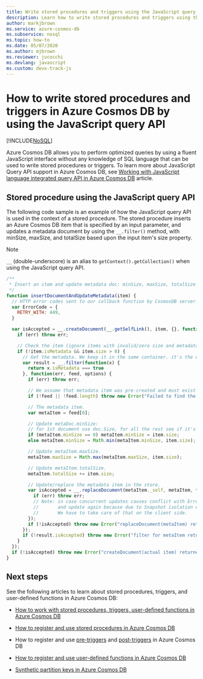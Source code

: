 ```yaml
---
title: Write stored procedures and triggers using the JavaScript query API in Azure Cosmos DB 
description: Learn how to write stored procedures and triggers using the JavaScript Query API in Azure Cosmos DB 
author: markjbrown
ms.service: azure-cosmos-db
ms.subservice: nosql
ms.topic: how-to
ms.date: 05/07/2020
ms.author: mjbrown
ms.reviewer: jucocchi
ms.devlang: javascript
ms.custom: devx-track-js
---
```


# How to write stored procedures and triggers in Azure Cosmos DB by using the JavaScript query API
[!INCLUDE[NoSQL](../includes/appliesto-nosql.md)]

Azure Cosmos DB allows you to perform optimized queries by using a fluent JavaScript interface without any knowledge of SQL language that can be used to write stored procedures or triggers. To learn more about JavaScript Query API support in Azure Cosmos DB, see [Working with JavaScript language integrated query API in Azure Cosmos DB](javascript-query-api.md) article.

## <a id="stored-procedures"></a>Stored procedure using the JavaScript query API

The following code sample is an example of how the JavaScript query API is used in the context of a stored procedure. The stored procedure inserts an Azure Cosmos DB item that is specified by an input parameter, and updates a metadata document by using the `__.filter()` method, with minSize, maxSize, and totalSize based upon the input item's size property.

> [!NOTE]
> `__` (double-underscore) is an alias to `getContext().getCollection()` when using the JavaScript query API.

```javascript
/**
 * Insert an item and update metadata doc: minSize, maxSize, totalSize based on item.size.
 */
function insertDocumentAndUpdateMetadata(item) {
  // HTTP error codes sent to our callback function by CosmosDB server.
  var ErrorCode = {
    RETRY_WITH: 449,
  }

  var isAccepted = __.createDocument(__.getSelfLink(), item, {}, function(err, item, options) {
    if (err) throw err;

    // Check the item (ignore items with invalid/zero size and metadata itself) and call updateMetadata.
    if (!item.isMetadata && item.size > 0) {
      // Get the metadata. We keep it in the same container. it's the only item that has .isMetadata = true.
      var result = __.filter(function(x) {
        return x.isMetadata === true
      }, function(err, feed, options) {
        if (err) throw err;

        // We assume that metadata item was pre-created and must exist when this script is called.
        if (!feed || !feed.length) throw new Error("Failed to find the metadata item.");

        // The metadata item.
        var metaItem = feed[0];

        // Update metaDoc.minSize:
        // for 1st document use doc.Size, for all the rest see if it's less than last min.
        if (metaItem.minSize == 0) metaItem.minSize = item.size;
        else metaItem.minSize = Math.min(metaItem.minSize, item.size);

        // Update metaItem.maxSize.
        metaItem.maxSize = Math.max(metaItem.maxSize, item.size);

        // Update metaItem.totalSize.
        metaItem.totalSize += item.size;

        // Update/replace the metadata item in the store.
        var isAccepted = __.replaceDocument(metaItem._self, metaItem, function(err) {
          if (err) throw err;
          // Note: in case concurrent updates causes conflict with ErrorCode.RETRY_WITH, we can't read the meta again
          //       and update again because due to Snapshot isolation we will read same exact version (we are in same transaction).
          //       We have to take care of that on the client side.
        });
        if (!isAccepted) throw new Error("replaceDocument(metaItem) returned false.");
      });
      if (!result.isAccepted) throw new Error("filter for metaItem returned false.");
    }
  });
  if (!isAccepted) throw new Error("createDocument(actual item) returned false.");
}
```

## Next steps

See the following articles to learn about stored procedures, triggers, and user-defined functions in Azure Cosmos DB:

* [How to work with stored procedures, triggers, user-defined functions in Azure Cosmos DB](how-to-use-stored-procedures-triggers-udfs.md)

* [How to register and use stored procedures in Azure Cosmos DB](how-to-use-stored-procedures-triggers-udfs.md#how-to-run-stored-procedures)

* How to register and use [pre-triggers](how-to-use-stored-procedures-triggers-udfs.md#how-to-run-pre-triggers) and [post-triggers](how-to-use-stored-procedures-triggers-udfs.md#how-to-run-post-triggers) in Azure Cosmos DB

* [How to register and use user-defined functions in Azure Cosmos DB](how-to-use-stored-procedures-triggers-udfs.md#how-to-work-with-user-defined-functions)

* [Synthetic partition keys in Azure Cosmos DB](synthetic-partition-keys.md)
